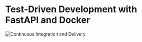 # Test-Driven Development with FastAPI and Docker

![Continuous Integration and Delivery](https://github.com/akaori/test-driven/workflows/Continuous%20Integration%20and%20Delivery/badge.svg?branch=master)